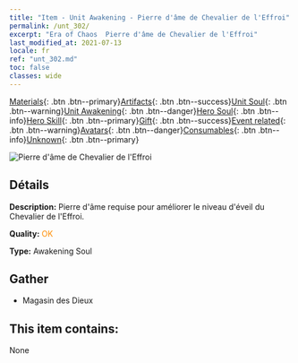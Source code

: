 ```yaml
---
title: "Item - Unit Awakening - Pierre d'âme de Chevalier de l'Effroi"
permalink: /unt_302/
excerpt: "Era of Chaos  Pierre d'âme de Chevalier de l'Effroi"
last_modified_at: 2021-07-13
locale: fr
ref: "unt_302.md"
toc: false
classes: wide
---
```

 [Materials](/ItemsFR/){: .btn .btn--primary}[Artifacts](/ItemsFR/Artifacts/){: .btn .btn--success}[Unit Soul](/ItemsFR/UnitSoul/){: .btn .btn--warning}[Unit Awakening](/ItemsFR/UnitAwakening/){: .btn .btn--danger}[Hero Soul](/ItemsFR/HeroSoul/){: .btn .btn--info}[Hero Skill](/ItemsFR/HeroSkill/){: .btn .btn--primary}[Gift](/ItemsFR/Gift/){: .btn .btn--success}[Event related](/ItemsFR/Events/){: .btn .btn--warning}[Avatars](/ItemsFR/Avatars/){: .btn .btn--danger}[Consumables](/ItemsFR/Consumables/){: .btn .btn--info}[Unknown](/ItemsFR/Unknown/){: .btn .btn--primary}

 ![Pierre d'âme de Chevalier de l'Effroi](/images/u/tia_siwangqishi.jpg)

## Détails
 **Description:** Pierre d'âme requise pour améliorer le niveau d'éveil du Chevalier de l'Effroi.

 **Quality:** <span style="color: #FF8C00">OK</span>

 **Type:** Awakening Soul

## Gather

*    Magasin des Dieux 

## This item contains:

  None

